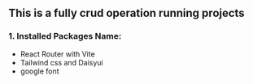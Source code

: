 ## This is a fully crud operation running projects
### 1. Installed Packages Name:
* React Router with Vite
* Tailwind css and Daisyui
* google font